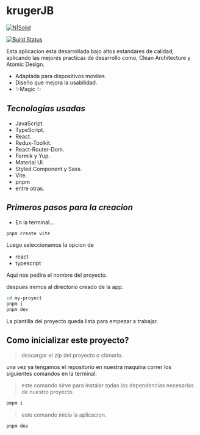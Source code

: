 # krugerJB

[![N|Solid](https://cldup.com/dTxpPi9lDf.thumb.png)](https://nodesource.com/products/nsolid)

[![Build Status](https://travis-ci.org/joemccann/dillinger.svg?branch=master)](https://travis-ci.org/joemccann/dillinger)

Esta aplicacion esta desarrollada bajo altos estandares de calidad,
aplicando las mejores practicas de desarrollo como, 
Clean Architecture y Atomic Design.

- Adaptada para dispositivos moviles.
- Diseño que mejora la usabilidad.
- ✨Magic ✨


## _Tecnologias usadas_

- JavaScript.
- TypeScript.
- React.
- Redux-Toolkit.
- React-Router-Dom.
- Formik y Yup.
- Material UI.
- Styled Component y Sass.
- Vite. 
- pnpm
- entre otras.

## _Primeros pasos para la creacion_

- En la terminal...

```sh
pnpm create vite
```

Luego seleccionamos la opcion de 

- react
- typescript

Aqui nos pedira el nombre del proyecto.

despues iremos al directorio creado de la app.


```sh
cd my-proyect
pnpm i
pnpm dev
```

La plantilla del proyecto queda lista para empezar a trabajar.

## Como inicializar este proyecto?

> descargar el zip del proyecto o clonarlo.

una vez ya tengamos el repositorio en nuestra maquina correr los siguientes comandos en la terminal:


> este comando sirve para instalar todas las dependencias necesarias de nuestro proyecto.

```sh
pmpm i 
```

> este comando inicia la aplicacion.

```sh
pnpm dev
``` 












